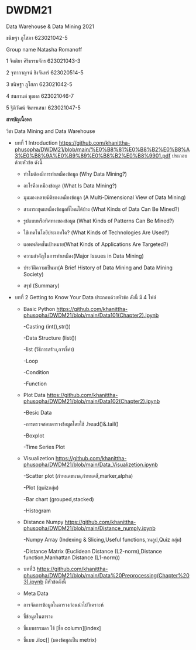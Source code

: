 # DWDM21
Data Warehouse & Data Mining 2021

ขนิษฐา ภูโสภา 623021042-5

Group name Natasha Romanoff

1 จิตติยา ศิริธรรมจักร 623021043-3

2 จุฑากาญจน์ ชิงจันทร์ 623020514-5

3 ขนิษฐา ภูโสภา 623021042-5

4 ชนกานต์ พูลผล 623021046-7

5 ฐิติวัฒน์ จันทรเสนา 623021047-5

**สารบัญเนื้อหา**

วิชา Data Mining and Data Warehouse

* บทที่ 1  Introduction  https://github.com/khanittha-phusopha/DWDM21/blob/main/%E0%B8%81%E0%B8%B2%E0%B8%A3%E0%B8%9A%E0%B9%89%E0%B8%B2%E0%B8%9901.pdf ประกอบด้วยหัวข้อ ดังนี้

   * ทำไมต้องมีการทำเหมืองข้อมูล (Why Data Mining?)

   * อะไรคือเหมืองข้อมูล (What Is Data Mining?)

   * มุมมองหลายมิติของเหมืองข้อมูล (A Multi-Dimensional View of Data Mining)

   * สามารถขุดเเหมืองข้อมูลที่ไหนได้บ้าง (What Kinds of Data Can Be Mined?)

   * รูปแบบหรือทิศทางของข้อมูล (What Kinds of Patterns Can Be Mined?)

   * ใช้เทคโนโลยีประเภทใด? (What Kinds of Technologies Are Used?)

   * แอพพลิเคชั่นเป้าหมาย(What Kinds of Applications Are Targeted?)

   * ความสำคัญในการทำเหมือง(Major Issues in Data Mining)

   * ประวัติความเป็นมา(A Brief History of Data Mining and Data Mining Society)

   * สรุป (Summary)

* บทที่ 2 Getting to Know Your Data ประกอบด้วยหัวข้อ ดังนี้ มี 4 ไฟล์ 
   * Basic Python https://github.com/khanittha-phusopha/DWDM21/blob/main/Data101(Chapter2).ipynb
   
      -Casting (int(),str())
    
      -Data Structure (list())
    
      -list (วิธีการสร้าง,การชี้ค่า)
    
      -Loop
    
      -Condition
    
      -Function
    
    * Plot Data  https://github.com/khanittha-phusopha/DWDM21/blob/main/Data102(Chapter2).ipynb
    
      -Besic Data
 
      -การตรวจสอบตารางข้อมูลโดยใช้ .head()&.tail()
 
      -Boxplot
 
      -Time Series Plot
 
    * Visualizetion https://github.com/khanittha-phusopha/DWDM21/blob/main/Data_Visualizetion.ipynb
    
      -Scatter plot (กำหนดขนาด,กำหนดสี,marker,alpha)

      -Plot (quizกลุ่ม)
  
      -Bar chart (grouped,stacked)

      -Histogram
      
    * Distance Numpy https://github.com/khanittha-phusopha/DWDM21/blob/main/Distance_numply.ipynb
   
      -Numpy Array (Indexing & Slicing,Useful functions,วนลูป,Quiz กลุ่ม)
     
      -Distance Matrix (Euclidean Distance (L2-norm),Distance function,Manhattan Distance (L1-norm))  
      
  * บทที่3 https://github.com/khanittha-phusopha/DWDM21/blob/main/Data%20Preprocessing(Chapter%203).ipynb  มีหัวข้อดังนี้
  
   * Meta Data 
   * การจัดการข้อมูลในตารางก่อนนำไปวิเคราะห์
    * ชี้ข้อมูลในตาราง
     * ชี้แบบธรรมดา ใช้ [ชื่อ column][index]
     * ชี้แบบ .iloc[] (มองข้อมูลเป็น metrix)
      
    

